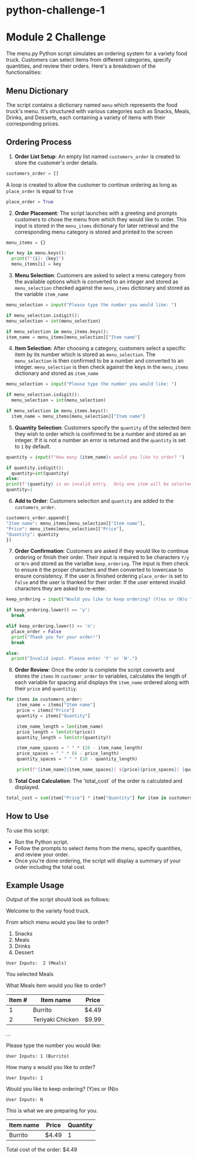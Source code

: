 # python-challenge-1
# Module 2 Challenge

The menu.py Python script simulates an ordering system for a variety food truck. Customers can select items from different categories, specify quantities, and review their orders. Here's a breakdown of the functionalities:

## Menu Dictionary

The script contains a dictionary named `menu` which represents the food truck's menu. It's structured with various categories such as Snacks, Meals, Drinks, and Desserts, each containing a variety of items with their corresponding prices.

## Ordering Process

1. **Order List Setup**: An empty list named `customers_order` is created to store the customer's order details.
```python
customers_order = []
```
A loop is created to allow the customer to continue ordering as long as `place_order` is equal to `True`
```python
place_order = True
```
2. **Order Placement**: The script launches with a greeting and prompts customers to chose the menu from which they would like to order.  This input is stored in the `menu_items` dictionary for later retrieval and the corresponding menu category is stored and  printed to the screen
```python
menu_items = {}

for key in menu.keys():
  print(f"{i}: {key}")
  menu_items[i] = key
```
3. **Menu Selection**: Customers are asked to select a menu category from the available options which is converted to an integer and stored as `menu_selection` checked against the `menu_items` dictionary and stored as the variable `item_name`
```python
menu_selection = input("Please type the number you would like: ")

if menu_selection.isdigit():
menu_selection = int(menu_selection)

if menu_selection in menu_items.keys():
item_name = menu_items[menu_selection]["Item name"]
```  
4. **Item Selection**: After choosing a category, customers select a specific item by its number which is stored as `menu_selection`.  The `menu_selection` is then confirmed to be a number and converted to an integer.  `menu_selection` is then check against the keys in the `menu_items` dictionary and stored as `item_name`
```python
menu_selection = input("Please type the number you would like: ")

if menu_selection.isdigit():
  menu_selection = int(menu_selection)

if menu_selection in menu_items.keys():
  item_name = menu_items[menu_selection]["Item name"]
```
5. **Quantity Selection**: Customers specify the `quantity` of the selected item they wish to order which is confirmed to be a number and stored as an integer. If it is not a number an error is returned and the `quantity` is set to `1` by default.
```python
quantity = input(f"How many {item_name}s would you like to order? ")

if quantity.isdigit():
  quantity=int(quantity)
else:
print(f'{quantity} is an invalid entry.  Only one item will be selected')
quantity=1
```  
6. **Add to Order**: Customers selection and `quantity` are added to the `customers_order`.
```python
customers_order.append({
"Item name": menu_items[menu_selection]["Item name"],
"Price": menu_items[menu_selection]["Price"],
"Quantity": quantity
})
```     
7. **Order Confirmation**: Customers are asked if they would like to continue ordering or finish their order.  Their input is required to be characters `Y/y` or `N/n` and stored as the varialbe `keep_ordering`.  The input is then check to ensure it the proper characters and then converted to lowercase to ensure consistency.  If the user is finished ordering `place_order` is set to `False` and the user is thanked for their order.  If the user entered invalid characters they are asked to re-enter.
```python
keep_ordering = input("Would you like to keep ordering? (Y)es or (N)o ")

if keep_ordering.lower() == 'y':
  break

elif keep_ordering.lower() == 'n':
  place_order = False
  print("Thank you for your order!")
  break 

else:
  print("Invalid input. Please enter 'Y' or 'N'.")
```
8. **Order Review**: Once the order is complete the script converts and stores the `items` in `customer_order` to variables, calculates the length of each variable for spacing and displays the `item_name` ordered along with their `price` and `quantitiy`.
```python
for items in customers_order:
    item_name = items["Item name"]
    price = items["Price"]
    quantity = items["Quantity"]

    item_name_length = len(item_name)
    price_length = len(str(price))
    quantity_length = len(str(quantity))

    item_name_spaces = " " * (26 - item_name_length)
    price_spaces = " " * (6 - price_length)  
    quantity_spaces = " " * (10 - quantity_length) 

    print(f"{item_name}{item_name_spaces}| ${price}{price_spaces}| {quantity}{quantity_spaces}")
```
9. **Total Cost Calculation**: The 'total_cost` of the order is calculated and displayed.
```python
total_cost = sum(item["Price"] * item["Quantity"] for item in customers_order)
```

## How to Use

To use this script:
- Run the Python script.
- Follow the prompts to select items from the menu, specify quantities, and review your order.
- Once you're done ordering, the script will display a summary of your order including the total cost.

## Example Usage

Output of the script should look as follows:

Welcome to the variety food truck.

From which menu would you like to order?
1. Snacks
2. Meals
3. Drinks
4. Dessert

```
User Inputs:  2 (Meals) 
```

You selected Meals

What Meals item would you like to order?

Item # | Item name                | Price  
-------|--------------------------|-------  
1      | Burrito                  | $4.49  
2      | Teriyaki Chicken         | $9.99  
...

Please type the number you would like:

```
User Inputs: 1 (Burrito)
```
How many <item name>s would you like to order?  
```
User Inputs: 1  
```
Would you like to keep ordering? (Y)es or (N)o  
```
User Inputs: N
```
This is what we are preparing for you.  

Item name                 | Price  | Quantity  
--------------------------|--------|----------  
Burrito                   | $4.49  |     1  

Total cost of the order: $4.49

